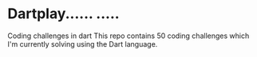 # Dartplay......   .....
Coding challenges in dart
This repo contains 50 coding challenges which I'm currently solving using the Dart language.
